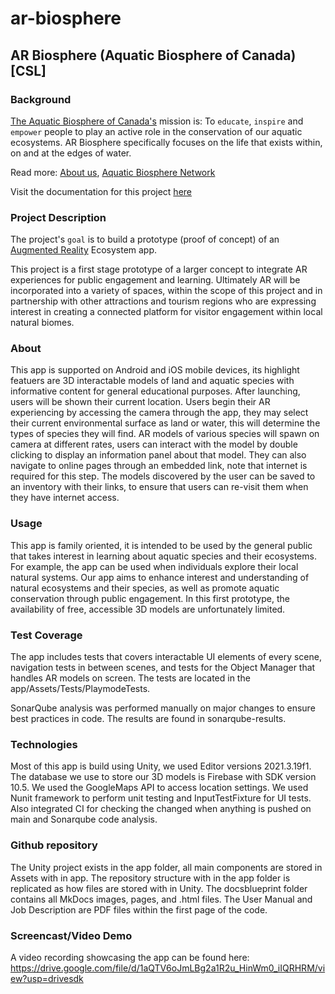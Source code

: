 # ar-biosphere
## AR Biosphere (Aquatic Biosphere of Canada) [CSL]

### Background
[The Aquatic Biosphere of Canada's](https://www.aquaticbiosphere.ca/) mission is: To `educate`, `inspire` and `empower` people to play an active role in the conservation of our aquatic ecosystems. AR Biosphere specifically focuses on the life that exists within, on and at the edges of water.

Read more: [About us](https://www.aquaticbiosphere.ca/opportunity), [Aquatic Biosphere Network](https://www.thepublicplace.online/en/channel/the-aquatic-biosphere.8447)

Visit the documentation for this project [here](https://ualberta-cmput401.github.io/ar-biosphere/)


### Project Description
The project's `goal` is to build a prototype (proof of concept) of an [Augmented Reality](https://en.wikipedia.org/wiki/Augmented_reality) Ecosystem app.

This project is a first stage prototype of a larger concept to integrate AR experiences for public engagement and learning. Ultimately AR will be incorporated into a variety of spaces, within the scope of this project and in partnership with other attractions and tourism regions who are expressing interest in creating a connected platform for visitor engagement within local natural biomes.


### About
This app is supported on Android and iOS mobile devices, its highlight featuers are 3D interactable models of land and aquatic species with informative content for general educational purposes. After launching, users will be shown their current location. Users begin their AR experiencing by accessing the camera through the app, they may select their current environmental surface as land or water, this will determine the types of species they will find. AR models of various species will spawn on camera at different rates, users can interact with the model by double clicking to display an information panel about that model. They can also navigate to online pages through an embedded link, note that internet is required for this step. The models discovered by the user can be saved to an inventory with their links, to ensure that users can re-visit them when they have internet access. 


### Usage
This app is family oriented, it is intended to be used by the general public that takes interest in learning about aquatic species and their ecosystems. For example, the app can be used when individuals explore their local natural systems. Our app aims to enhance interest and understanding of natural ecosystems and their species, as well as promote aquatic conservation through public engagement. In this first prototype, the availability of free, accessible 3D models are unfortunately limited. 


### Test Coverage
The app includes tests that covers interactable UI elements of every scene, navigation tests in between scenes, and tests for the Object Manager that handles AR models on screen. The tests are located in the app/Assets/Tests/PlaymodeTests.

SonarQube analysis was performed manually on major changes to ensure best practices in code. The results are found in sonarqube-results.


### Technologies
Most of  this app is build using Unity, we used Editor versions 2021.3.19f1. The database we use to store our 3D models is Firebase with SDK version 10.5.  We used the GoogleMaps API to access location settings. We used Nunit framework to perform unit testing and InputTestFixture for UI tests. Also integrated CI for checking the changed when anything is pushed on main and Sonarqube code analysis.


### Github repository
The Unity project exists in the app folder, all main components are stored in Assets with in app. The repository structure with in the app folder is replicated as how files are stored with in Unity. 
The docsblueprint folder contains all MkDocs images, pages, and .html files. 
The User Manual and Job Description are PDF files within the first page of the code.


### Screencast/Video Demo
A video recording showcasing the app can be found here: https://drive.google.com/file/d/1aQTV6oJmLBg2a1R2u_HinWm0_iIQRHRM/view?usp=drivesdk
